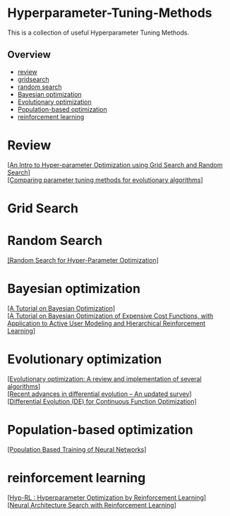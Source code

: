 # Hyperparameter-Tuning-Methods
This is a collection of useful Hyperparameter Tuning Methods.

## Overview
- [review](#review)
- [gridsearch](#gridsearch)
- [random search](#random-search)
- [Bayesian optimization](#bayesian-optimization)
- [Evolutionary optimization](#evolutionary-optimization)
- [Population-based optimization](#Population-based)
- [reinforcement learning](#hpo-by-rl)

# Review
[[An Intro to Hyper-parameter Optimization using Grid Search and Random Search]](https://medium.com/@cjl2fv/an-intro-to-hyper-parameter-optimization-using-grid-search-and-random-search-d73b9834ca0a)  
[[Comparing parameter tuning methods for evolutionary algorithms]](https://www.researchgate.net/publication/224472052_Comparing_Parameter_Tuning_Methods_for_Evolutionary_Algorithms)  

# Grid Search

# Random Search
[[Random Search for Hyper-Parameter Optimization]](http://www.jmlr.org/papers/volume13/bergstra12a/bergstra12a.pdf)  

# Bayesian optimization
[[A Tutorial on Bayesian Optimization]](https://arxiv.org/pdf/1807.02811.pdf)   
[[A Tutorial on Bayesian Optimization of Expensive Cost Functions, with Application to Active User Modeling and Hierarchical Reinforcement Learning]](https://arxiv.org/pdf/1012.2599.pdf)   


# Evolutionary optimization
[[Evolutionary optimization: A review and implementation of several algorithms]](https://www.strong.io/blog/evolutionary-optimization)  
[[Recent advances in differential evolution – An updated survey]](https://www.sciencedirect.com/science/article/abs/pii/S2210650216000146)  
[[Differential Evolution (DE) for Continuous Function Optimization]](https://www1.icsi.berkeley.edu/~storn/code.html)  

# Population-based optimization
[[Population Based Training of Neural Networks]](https://arxiv.org/pdf/1711.09846.pdf)  

# reinforcement learning
[[Hyp-RL : Hyperparameter Optimization by Reinforcement Learning]](https://arxiv.org/pdf/1906.11527.pdf)  
[[Neural Architecture Search with Reinforcement Learning]](https://arxiv.org/pdf/1611.01578.pdf)  
